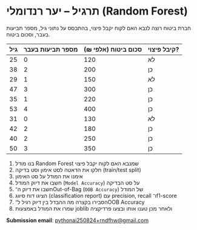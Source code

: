 # תרגיל – יער רנדומלי (Random Forest)

חברת ביטוח רוצה לנבא האם לקוח יקבל פיצוי, בהתבסס על נתוני גיל, מספר תביעות בעבר, וסכום ביטוח.

| גיל | מספר תביעות בעבר | סכום ביטוח (אלפי ₪) | קיבל פיצוי? |
|-----|------------------|---------------------|-------------|
| 25  | 0                | 120                 | לא          |
| 38  | 2                | 200                 | כן          |
| 29  | 1                | 150                 | לא          |
| 47  | 3                | 300                 | כן          |
| 35  | 1                | 220                 | כן          |
| 53  | 4                | 400                 | כן          |
| 31  | 0                | 130                 | לא          |
| 42  | 2                | 180                 | כן          |
| 40  | 2                | 250                 | כן          |
| 50  | 3                | 350                 | כן          |

1. בנו מודל Random Forest שמנבא האם לקוח יקבל פיצוי
2. חלקו את הדאטה לסט אימון וסט בדיקה (train/test split)
3. אימנו את המודל על סט האימון
4. חשבו את דיוק המודל (`Model Accuracy`) על סט הבדיקה
5. חשבו את דיוק ה־Out-of-Bag (`OOB Accuracy`) של המודל
6. הציגו דוח סיווג (classification report) עם precision, recall ו־f1-score
7. הסבירו בקצרה מה ההבדל בין דיוק רגיל ל־OOB Accuracy
8. שמרו את המודל באמצעות joblib ולאחר מכן טענו אותו ובצעו פרדיקציה

**Submission email**: [pythonai250824+rndfhw@gmail.com](mailto:pythonai250824+rndfhw@gmail.com)